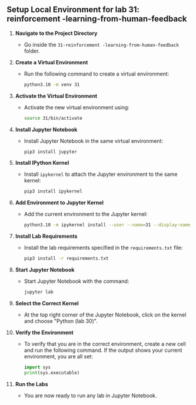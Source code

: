 ## Setup Local Environment for lab 31: reinforcement -learning-from-human-feedback

1. **Navigate to the Project Directory**
   - Go inside the `31-reinforcement -learning-from-human-feedback` folder.

2. **Create a Virtual Environment**
   - Run the following command to create a virtual environment:
     ```sh
     python3.10 -m venv 31
     ```

3. **Activate the Virtual Environment**
   - Activate the new virtual environment using:
     ```sh
     source 31/bin/activate
     ```

4. **Install Jupyter Notebook**
   - Install Jupyter Notebook in the same virtual environment:
     ```sh
     pip3 install jupyter
     ```

5. **Install IPython Kernel**
   - Install `ipykernel` to attach the Jupyter environment to the same kernel:
     ```sh
     pip3 install ipykernel
     ```

6. **Add Environment to Jupyter Kernel**
   - Add the current environment to the Jupyter kernel:
     ```sh
     python3.10 -m ipykernel install --user --name=31 --display-name "Python (lab 31)"
     ```

7. **Install Lab Requirements**
   - Install the lab requirements specified in the `requirements.txt` file:
     ```sh
     pip3 install -r requirements.txt
     ```

8. **Start Jupyter Notebook**
   - Start Jupyter Notebook with the command:
     ```sh
     jupyter lab 
     ```
9. **Select the Correct Kernel**
    - At the top right corner of the Jupyter Notebook, click on the kernel and choose "Python (lab 30)".

10. **Verify the Environment**
    - To verify that you are in the correct environment, create a new cell and run the following command. If the output shows your current environment, you are all set:
      ```python
      import sys
      print(sys.executable)
      ```
11. **Run the Labs**
    - You are now ready to run any lab in Jupyter Notebook.